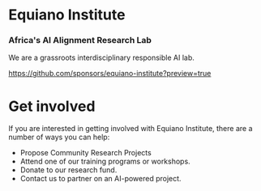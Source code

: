 # Equiano Institute 

### Africa's AI Alignment Research Lab

We are a grassroots interdisciplinary responsible AI lab.

https://github.com/sponsors/equiano-institute?preview=true

# Get involved
If you are interested in getting involved with Equiano Institute, there are a number of ways you can help:
- Propose Community Research Projects
- Attend one of our training programs or workshops.
- Donate to our research fund.
- Contact us to partner on an AI-powered project.


